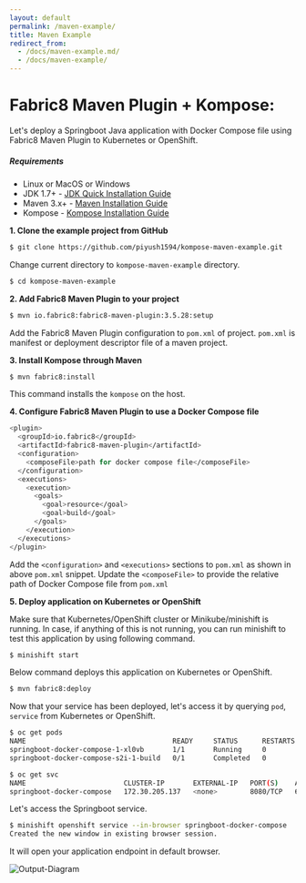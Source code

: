 ```yaml
---
layout: default
permalink: /maven-example/
title: Maven Example
redirect_from: 
  - /docs/maven-example.md/
  - /docs/maven-example/
---
```


# Fabric8 Maven Plugin + Kompose:
Let's deploy a Springboot Java application with Docker Compose file using Fabric8 Maven Plugin to Kubernetes or OpenShift.

##### Requirements
* Linux or MacOS or Windows
* JDK 1.7+ - [JDK Quick Installation Guide](http://openjdk.java.net/install/)
* Maven 3.x+ - [Maven Installation Guide](http://www.baeldung.com/install-maven-on-windows-linux-mac) 
* Kompose - [Kompose Installation Guide](/docs/installation.md)

__1. Clone the example project from GitHub__
```bash
$ git clone https://github.com/piyush1594/kompose-maven-example.git
```

Change current directory to `kompose-maven-example` directory.
```bash
$ cd kompose-maven-example
```

__2. Add Fabric8 Maven Plugin to your project__     
```bash
$ mvn io.fabric8:fabric8-maven-plugin:3.5.28:setup
```

Add the Fabric8 Maven Plugin configuration to `pom.xml` of project. `pom.xml` is manifest or deployment descriptor file of a maven project.

__3. Install Kompose through Maven__
```bash
$ mvn fabric8:install
```

This command installs the `kompose` on the host.

__4. Configure Fabric8 Maven Plugin to use a Docker Compose file__
```bash
<plugin>
  <groupId>io.fabric8</groupId>
  <artifactId>fabric8-maven-plugin</artifactId>
  <configuration>
    <composeFile>path for docker compose file</composeFile>
  </configuration>
  <executions>
    <execution>
      <goals>
        <goal>resource</goal>
        <goal>build</goal>
      </goals>
    </execution>
  </executions>
</plugin>
```

Add the `<configuration>` and `<executions>` sections to `pom.xml` as shown in above `pom.xml` snippet. Update the `<composeFile>` to provide the relative path of Docker Compose file from `pom.xml`

__5. Deploy application on Kubernetes or OpenShift__

 Make sure that Kubernetes/OpenShift cluster or Minikube/minishift is running. In case, if anything of this is not running, you can run minishift to test this application by using following command. 
```bash
$ minishift start
```

 Below command deploys this application on Kubernetes or OpenShift.
```bash
$ mvn fabric8:deploy  
```

Now that your service has been deployed, let's access it by querying `pod`, `service` from Kubernetes or OpenShift.
```bash
$ oc get pods
NAME                                    READY     STATUS      RESTARTS   AGE
springboot-docker-compose-1-xl0vb       1/1       Running     0          5m
springboot-docker-compose-s2i-1-build   0/1       Completed   0          7m
```

```bash
$ oc get svc
NAME                        CLUSTER-IP       EXTERNAL-IP   PORT(S)    AGE
springboot-docker-compose   172.30.205.137   <none>        8080/TCP   6m
```

Let's access the Springboot service.
```bash
$ minishift openshift service --in-browser springboot-docker-compose
Created the new window in existing browser session.
```

It will open your application endpoint in default browser.

![Output-Diagram](https://github.com/kubernetes/kompose/blob/master/docs/images/kompose-maven-output-diagram.png)

